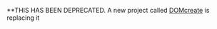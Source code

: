 **THIS HAS BEEN DEPRECATED. A new project called [DOMcreate](https://github.com/lenincompres/DOMcreate) is replacing it 
